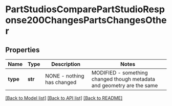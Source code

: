 # PartStudiosComparePartStudioResponse200ChangesPartsChangesOther

## Properties
Name | Type | Description | Notes
------------ | ------------- | ------------- | -------------
**type** | **str** | NONE - nothing has             changed|MODIFIED - something changed though metadata and geometry are the same | [optional] 

[[Back to Model list]](../README.md#documentation-for-models) [[Back to API list]](../README.md#documentation-for-api-endpoints) [[Back to README]](../README.md)


